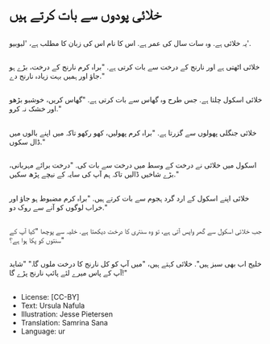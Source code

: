 # خلائی پودوں سے بات کرتے ہیں

##
یہ خلائی ہے. وہ سات سال کی عمر ہے. اس کا نام اس کی زبان کا مطلب ہے، 'لبوبیو'.

##
خلائی اٹھتی ہے اور نارنج کے درخت سے بات کرتی ہے. "براہ کرم نارنج کے درخت، بڑے ہو جاؤ اور ہمیں بہت زیادہ نارنج دے."

##
خلائی اسکول چلتا ہے. جس طرح وہ گھاس سے بات کرتی ہے. "گھاس کریں، خوشبو بڑھو اور خشک نہ کرو."

##
خلائی جنگلی پھولوں سے گزرتا ہے. "براہ کرم پھولیں، کھو رکھو تاکہ میں اپنے بالوں میں ڈال سکوں."

##
اسکول میں خلائی نے درخت کے وسط میں درخت سے بات کی. "درخت برائے مہربانی، بڑے شاخیں ڈالیں تاکہ ہم آپ کی سایہ کے نیچے پڑھ سکیں."

##
خلائی اپنے اسکول کے ارد گرد ہجوم سے بات کرتے ہیں. "براہ کرم مضبوط ہو جاؤ اور خراب لوگوں کو آنے سے روک دو."

##
جب خلائی اسکول سے گھر واپس آتی ہے، تو وہ سنتری کا درخت دیکھتا ہے. خلیہ سے پوچھا "کیا آپ کے سنتوں کو پکا ہوا ہے؟"

##
خلیج اب بھی سبز ہیں". خلائی کہتے ہیں، "میں آپ کو کل نارنج کا درخت ملوں گا." "شاید آپ کے پاس میرے لئے پائپ نارنج پڑے گا!"

##
* License: [CC-BY]
* Text: Ursula Nafula
* Illustration: Jesse Pietersen
* Translation: Samrina Sana
* Language: ur
